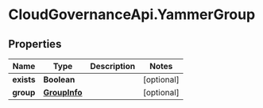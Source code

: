 # CloudGovernanceApi.YammerGroup

## Properties

Name | Type | Description | Notes
------------ | ------------- | ------------- | -------------
**exists** | **Boolean** |  | [optional] 
**group** | [**GroupInfo**](GroupInfo.md) |  | [optional] 


